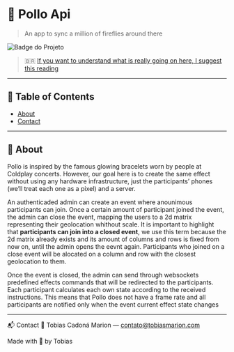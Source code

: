 # 📌 Pollo Api

> An app to sync a million of fireflies around there

![Badge do Projeto](https://img.shields.io/badge/status-em%20desenvolvimento-blue?style=flat-square)

> 🇧🇷 [If you want to understand what is really going on here, I suggest this reading](https://www.tabnews.com.br/tobiasMarion/tentando-recriar-as-pulseiras-do-coldplay-com-um-jr-e-js)

---

## 📜 Table of Contents
- [About](#about)
- [Contact](#contact)

---

## 📖 About <a name="about"></a>

Pollo is inspired by the famous glowing bracelets worn by people at Coldplay concerts. However, our goal here is to create the same effect without using any hardware infrastructure, just the participants’ phones (we’ll treat each one as a pixel) and a server.

An authenticaded admin can create an event where anounimous participants can join. Once a certain amount of participant joined the event, the admin can close the event, mapping the users to a 2d matrix representing their geolocation whithout scale. It is important to highlight that **participants can join into a closed event**, we use this term because the 2d matrix already exists and its amount of columns and rows is fixed from now on, until the admin opens the eevnt again. Participants who joined on a close event will be alocated on a column and row with the closest geolocation to them.

Once the event is closed, the admin can send through websockets predefined effects commands that will be redirected to the participants. Each participant calculates each own state according to the received instructions. This means that Pollo does not have a frame rate and all participants are notified only when the event current effect state changes


---


📬 Contact <a name="contact"></a>
📧 Tobias Cadoná Marion — contato@tobiasmarion.com

Made with 💜 by Tobias

